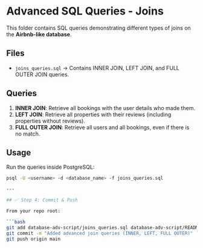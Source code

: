 # Advanced SQL Queries - Joins

This folder contains SQL queries demonstrating different types of joins on the **Airbnb-like database**.

## Files
- `joins_queries.sql` → Contains INNER JOIN, LEFT JOIN, and FULL OUTER JOIN queries.

## Queries
1. **INNER JOIN**: Retrieve all bookings with the user details who made them.
2. **LEFT JOIN**: Retrieve all properties with their reviews (including properties without reviews).
3. **FULL OUTER JOIN**: Retrieve all users and all bookings, even if there is no match.

## Usage
Run the queries inside PostgreSQL:

```bash
psql -U <username> -d <database_name> -f joins_queries.sql

---

## ✅ Step 4: Commit & Push

From your repo root:

```bash
git add database-adv-script/joins_queries.sql database-adv-script/README.md
git commit -m "Added advanced join queries (INNER, LEFT, FULL OUTER)"
git push origin main
